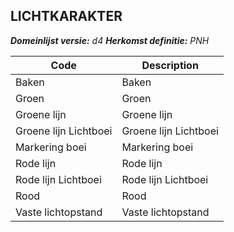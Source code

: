 ## LICHTKARAKTER

*__Domeinlijst versie:__ d4*
*__Herkomst definitie:__ PNH*

|__Code__ |__Description__	|
|	---	|	---	|
| Baken | Baken |
| Groen | Groen |
| Groene lijn | Groene lijn |
| Groene lijn Lichtboei | Groene lijn Lichtboei |
| Markering boei | Markering boei |
| Rode lijn | Rode lijn |
| Rode lijn Lichtboei | Rode lijn Lichtboei |
| Rood | Rood |
| Vaste lichtopstand | Vaste lichtopstand |
